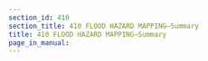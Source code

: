 ```yaml
---
section_id: 410
section_title: 410 FLOOD HAZARD MAPPING—Summary
title: 410 FLOOD HAZARD MAPPING—Summary
page_in_manual: 
---
```

